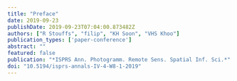 ```yaml
---
title: "Preface"
date: 2019-09-23
publishDate: 2019-09-23T07:04:00.873482Z
authors: ["R Stouffs", "filip", "KH Soon", "VHS Khoo"]
publication_types: ['paper-conference']
abstract: ""
featured: false
publication: "*ISPRS Ann. Photogramm. Remote Sens. Spatial Inf. Sci.*"
doi: "10.5194/isprs-annals-IV-4-W8-1-2019"
---
```


